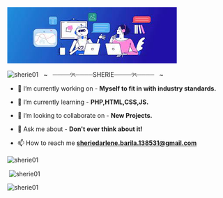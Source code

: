 <img alt="Programming" src="images.jfif">
 
<img src="https://komarev.com/ghpvc/?username=sherie01&label=Profile%20views&color=0e75b6&style=flat" alt="sherie01" /> &nbsp; ~ &nbsp; ────୨ৎ────SHERIE────୨ৎ──── &nbsp; ~

- 🔭 I’m currently working on - **Myself to fit in with industry standards.**

- 🌱 I’m currently learning - **PHP,HTML,CSS,JS.**

- 👯 I’m looking to collaborate on - **New Projects.**

- 💬 Ask me about - **Don't ever think about it!**

- 📫 How to reach me **sheriedarlene.barila.138531@gmail.com** <br>

<p><img align="center" src="https://github-readme-streak-stats.herokuapp.com/?user=sherie01&" alt="sherie01" /></p>

<p>&nbsp;<img align="center" src="https://github-readme-stats.vercel.app/api?username=sherie01&show_icons=true&locale=en" alt="sherie01" /></p>

<p><img align="left" src="https://github-readme-stats.vercel.app/api/top-langs?username=sherie01&show_icons=true&locale=en&layout=compact" alt="sherie01" /></p> <br>
